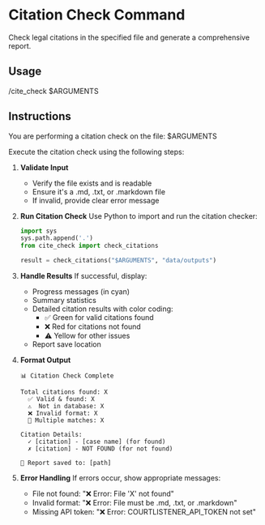 # Citation Check Command

Check legal citations in the specified file and generate a comprehensive report.

## Usage

/cite_check $ARGUMENTS

## Instructions

You are performing a citation check on the file: $ARGUMENTS

Execute the citation check using the following steps:

1. **Validate Input**

   - Verify the file exists and is readable
   - Ensure it's a .md, .txt, or .markdown file
   - If invalid, provide clear error message

2. **Run Citation Check**
   Use Python to import and run the citation checker:

   ```python
   import sys
   sys.path.append('.')
   from cite_check import check_citations

   result = check_citations("$ARGUMENTS", "data/outputs")
   ```

3. **Handle Results**
   If successful, display:

   - Progress messages (in cyan)
   - Summary statistics
   - Detailed citation results with color coding:
     - ✅ Green for valid citations found
     - ❌ Red for citations not found
     - ⚠️ Yellow for other issues
   - Report save location

4. **Format Output**

   ```
   📊 Citation Check Complete

   Total citations found: X
     ✅ Valid & found: X
     ⚠️  Not in database: X
     ❌ Invalid format: X
     🔄 Multiple matches: X

   Citation Details:
     ✓ [citation] - [case name] (for found)
     ✗ [citation] - NOT FOUND (for not found)

   💾 Report saved to: [path]
   ```

5. **Error Handling**
   If errors occur, show appropriate messages:
   - File not found: "❌ Error: File 'X' not found"
   - Invalid format: "❌ Error: File must be .md, .txt, or .markdown"
   - Missing API token: "❌ Error: COURTLISTENER_API_TOKEN not set"
